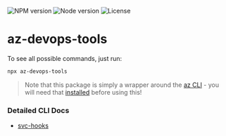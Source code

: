 ![NPM version](https://img.shields.io/npm/v/az-devops-tools)
![Node version](https://img.shields.io/node/v/az-devops-tools)
![License](https://img.shields.io/npm/l/az-devops-tools)

# az-devops-tools

To see all possible commands, just run:

```sh
npx az-devops-tools
```

> Note that this package is simply a wrapper around the [az CLI](https://docs.microsoft.com/en-us/cli/azure/) - you will need that [installed](https://docs.microsoft.com/en-us/cli/azure/install-azure-cli) before using this!

### Detailed CLI Docs
- [svc-hooks](docs/svc-hooks.md)
